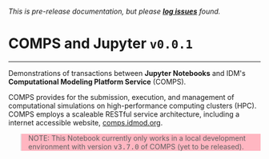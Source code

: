 ###### This is pre-release documentation, but please **[log issues](https://github.com/InstituteforDiseaseModeling/jupyter-notebooks-comps/issues)** found.

# COMPS and Jupyter `v0.0.1`

***

Demonstrations of transactions between **Jupyter Notebooks** and IDM's **Computational Modeling Platform Service** (COMPS).

COMPS provides for the submission, execution, and management of computational simulations on high-performance computing clusters (HPC). COMPS employs a scaleable RESTful service architecture, including a internet accessible website, [comps.idmod.org](https://comps.idmod.org).

<blockquote style="background:lightpink">NOTE: This Notebook currently only works in a local development environment with version <span style="font-family:monospace">v3.7.0</span> of COMPS (yet to be released).</blockquote>